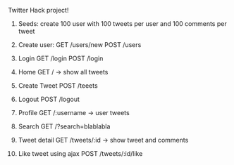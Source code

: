 Twitter Hack project!

1. Seeds: create 100 user with 100 tweets per user and 100 comments per tweet

2. Create user:
    GET /users/new
    POST /users

3. Login
    GET /login
    POST /login
    
4. Home
    GET / -> show all tweets

5. Create Tweet
    POST /teeets

6. Logout
    POST /logout

7. Profile
    GET /:username -> user tweets

8. Search
    GET /?search=blablabla

9. Tweet detail
    GET /tweets/:id -> show tweet and comments

10. Like tweet using ajax
    POST /tweets/:id/like

